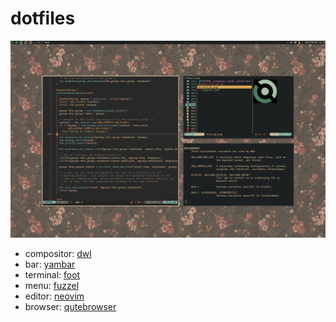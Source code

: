 # dotfiles

![screenshot](./shots/shot.png)

- compositor: [dwl](https://github.com/tgsl8r/dwl)
- bar: [yambar](https://codeberg.org/dnkl/yambar)
- terminal: [foot](https://codeberg.org/dnkl/foot)
- menu: [fuzzel](https://codeberg.org/dnkl/fuzzel)
- editor: [neovim](https://github.com/tgsl8r/nvim)
- browser: [qutebrowser](https://qutebrowser.org/)
